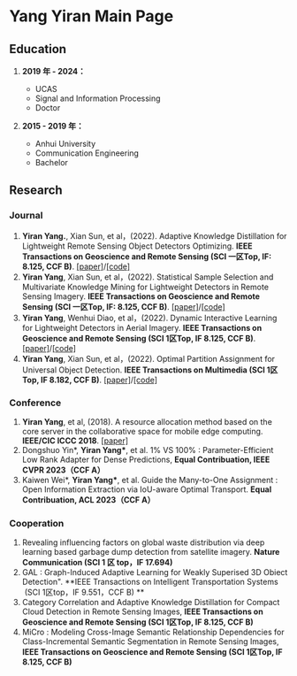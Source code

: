 # Yang Yiran Main Page

## Education

1. **2019 年 - 2024：** 
      * UCAS 
      * Signal and Information Processing
      * Doctor 
      
2. **2015 - 2019 年：**
      * Anhui University 
      * Communication Engineering 
      * Bachelor

## Research
###  Journal
1. **Yiran Yang.**, Xian Sun, et al，(2022). Adaptive Knowledge Distillation for Lightweight Remote Sensing Object Detectors Optimizing. **IEEE Transactions on Geoscience and Remote Sensing (SCI 一区Top, IF: 8.125, CCF B)**. [[paper]](https://ieeexplore.ieee.org/document/9775159/)/[[code]](https://github.com/youngfly/Remote-Sensing-Distillation)
2. **Yiran Yang**, Xian Sun, et al，(2022). Statistical Sample Selection and Multivariate Knowledge Mining for Lightweight Detectors in Remote Sensing Imagery. **IEEE Transactions on Geoscience and Remote Sensing (SCI 一区Top, IF: 8.125, CCF B)**. [[paper]](https://ieeexplore.ieee.org/document/9832637/)/[[code]](https://github.com/youngfly/Remote-Sensing-Distillation)
3. **Yiran Yang**, Wenhui Diao, et al，(2022). Dynamic Interactive Learning for Lightweight Detectors in Aerial Imagery. **IEEE Transactions on Geoscience and Remote Sensing (SCI 1区Top, IF 8.125, CCF B)**.  [[paper]](https://ieeexplore.ieee.org/document/9921272/)/[[code]](https://github.com/youngfly/Remote-Sensing-Distillation) 
4. **Yiran Yang**, Xian Sun, et al，(2022). Optimal Partition Assignment for Universal Object Detection. **IEEE Transactions on Multimedia (SCI 1区Top, IF 8.182, CCF B)**. [[paper]](https://ieeexplore.ieee.org/document/9956875)/[[code]](https://github.com/youngfly/OPA) 

### Conference
1. **Yiran Yang**, et al, (2018). A resource allocation method based on the core server in the collaborative space for mobile edge computing.  **IEEE/CIC ICCC 2018**. [[paper]](https://ieeexplore.ieee.org/document/9893840/)
2. Dongshuo Yin\*, **Yiran Yang\***, et al. 1% VS 100% : Parameter-Efficient Low Rank Adapter for Dense Predictions, **Equal Contribuation, IEEE CVPR 2023（CCF A）**
3. Kaiwen Wei\*, **Yiran Yang\***, et al. Guide the Many-to-One Assignment : Open Information Extraction via IoU-aware Optimal Transport. **Equal Contribuation, ACL 2023（CCF A）** 

### Cooperation

1. Revealing influencing factors on global waste distribution via deep learning based garbage dump detection from satellite imagery. **Nature Communication (SCI 1 区 top，IF 17.694)**
2. GAL : Graph-Induced Adaptive Learning for Weakly Superised 3D Obiect Detection". **IEEE Transactions on Intelligent Transportation Systems  (SCI 1区top，IF 9.551，CCF B) **
3. Category Correlation and Adaptive Knowledge Distillation for Compact Cloud Detection in Remote Sensing Images, **IEEE Transactions on Geoscience and Remote Sensing (SCI 1区Top, IF 8.125, CCF B)**
4. MiCro : Modeling Cross-Image Semantic Relationship Dependencies for Class-Incremental Semantic Segmentation in Remote Sensing Images, **IEEE Transactions on Geoscience and Remote Sensing (SCI 1区Top, IF 8.125, CCF B)**
